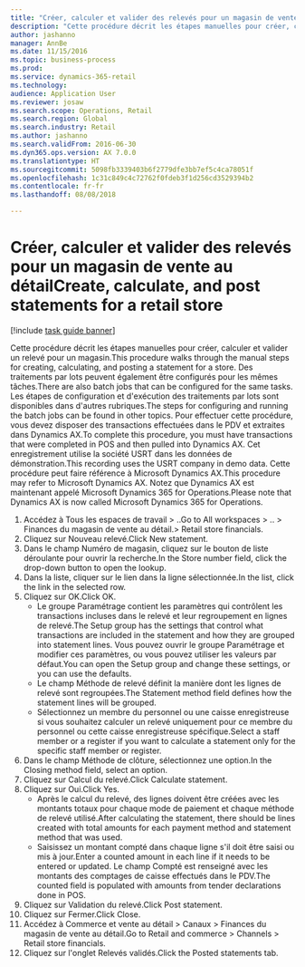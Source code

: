 ```yaml
--- 
title: "Créer, calculer et valider des relevés pour un magasin de vente au détail"
description: "Cette procédure décrit les étapes manuelles pour créer, calculer et valider un relevé pour un magasin."
author: jashanno
manager: AnnBe
ms.date: 11/15/2016
ms.topic: business-process
ms.prod: 
ms.service: dynamics-365-retail
ms.technology: 
audience: Application User
ms.reviewer: josaw
ms.search.scope: Operations, Retail
ms.search.region: Global
ms.search.industry: Retail
ms.author: jashanno
ms.search.validFrom: 2016-06-30
ms.dyn365.ops.version: AX 7.0.0
ms.translationtype: HT
ms.sourcegitcommit: 5098fb3339403b6f2779dfe3bb7ef5c4ca78051f
ms.openlocfilehash: 1c31c849c4c72762f0fdeb3f1d256cd3529394b2
ms.contentlocale: fr-fr
ms.lasthandoff: 08/08/2018

---
```

# <a name="create-calculate-and-post-statements-for-a-retail-store"></a><span data-ttu-id="41a5e-103">Créer, calculer et valider des relevés pour un magasin de vente au détail</span><span class="sxs-lookup"><span data-stu-id="41a5e-103">Create, calculate, and post statements for a retail store</span></span>

[!include [task guide banner](../includes/task-guide-banner.md)]

<span data-ttu-id="41a5e-104">Cette procédure décrit les étapes manuelles pour créer, calculer et valider un relevé pour un magasin.</span><span class="sxs-lookup"><span data-stu-id="41a5e-104">This procedure walks through the manual steps for creating, calculating, and posting a statement for a store.</span></span> <span data-ttu-id="41a5e-105">Des traitements par lots peuvent également être configurés pour les mêmes tâches.</span><span class="sxs-lookup"><span data-stu-id="41a5e-105">There are also batch jobs that can be configured for the same tasks.</span></span> <span data-ttu-id="41a5e-106">Les étapes de configuration et d'exécution des traitements par lots sont disponibles dans d'autres rubriques.</span><span class="sxs-lookup"><span data-stu-id="41a5e-106">The steps for configuring and running the batch jobs can be found in other topics.</span></span> <span data-ttu-id="41a5e-107">Pour effectuer cette procédure, vous devez disposer des transactions effectuées dans le PDV et extraites dans Dynamics AX.</span><span class="sxs-lookup"><span data-stu-id="41a5e-107">To complete this procedure, you must have transactions that were completed in POS and then pulled into Dynamics AX.</span></span> <span data-ttu-id="41a5e-108">Cet enregistrement utilise la société USRT dans les données de démonstration.</span><span class="sxs-lookup"><span data-stu-id="41a5e-108">This recording uses the USRT company in demo data.</span></span> <span data-ttu-id="41a5e-109">Cette procédure peut faire référence à Microsoft Dynamics AX.</span><span class="sxs-lookup"><span data-stu-id="41a5e-109">This procedure may refer to Microsoft Dynamics AX.</span></span> <span data-ttu-id="41a5e-110">Notez que Dynamics AX est maintenant appelé Microsoft Dynamics 365 for Operations.</span><span class="sxs-lookup"><span data-stu-id="41a5e-110">Please note that Dynamics AX is now called Microsoft Dynamics 365 for Operations.</span></span>

1. <span data-ttu-id="41a5e-111">Accédez à Tous les espaces de travail > ..</span><span class="sxs-lookup"><span data-stu-id="41a5e-111">Go to All workspaces > ..</span></span> <span data-ttu-id="41a5e-112">> Finances du magasin de vente au détail.</span><span class="sxs-lookup"><span data-stu-id="41a5e-112">> Retail store financials.</span></span>
2. <span data-ttu-id="41a5e-113">Cliquez sur Nouveau relevé.</span><span class="sxs-lookup"><span data-stu-id="41a5e-113">Click New statement.</span></span>
3. <span data-ttu-id="41a5e-114">Dans le champ Numéro de magasin, cliquez sur le bouton de liste déroulante pour ouvrir la recherche.</span><span class="sxs-lookup"><span data-stu-id="41a5e-114">In the Store number field, click the drop-down button to open the lookup.</span></span>
4. <span data-ttu-id="41a5e-115">Dans la liste, cliquer sur le lien dans la ligne sélectionnée.</span><span class="sxs-lookup"><span data-stu-id="41a5e-115">In the list, click the link in the selected row.</span></span>
5. <span data-ttu-id="41a5e-116">Cliquez sur OK.</span><span class="sxs-lookup"><span data-stu-id="41a5e-116">Click OK.</span></span>
    * <span data-ttu-id="41a5e-117">Le groupe Paramétrage contient les paramètres qui contrôlent les transactions incluses dans le relevé et leur regroupement en lignes de relevé.</span><span class="sxs-lookup"><span data-stu-id="41a5e-117">The Setup group has the settings that control what transactions are included in the statement and how they are grouped into statement lines.</span></span> <span data-ttu-id="41a5e-118">Vous pouvez ouvrir le groupe Paramétrage et modifier ces paramètres, ou vous pouvez utiliser les valeurs par défaut.</span><span class="sxs-lookup"><span data-stu-id="41a5e-118">You can open the Setup group and change these settings, or you can use the defaults.</span></span>  
    * <span data-ttu-id="41a5e-119">Le champ Méthode de relevé définit la manière dont les lignes de relevé sont regroupées.</span><span class="sxs-lookup"><span data-stu-id="41a5e-119">The Statement method field defines how the statement lines will be grouped.</span></span>  
    * <span data-ttu-id="41a5e-120">Sélectionnez un membre du personnel ou une caisse enregistreuse si vous souhaitez calculer un relevé uniquement pour ce membre du personnel ou cette caisse enregistreuse spécifique.</span><span class="sxs-lookup"><span data-stu-id="41a5e-120">Select a staff member or a register if you want to calculate a statement only for the specific staff member or register.</span></span>  
6. <span data-ttu-id="41a5e-121">Dans le champ Méthode de clôture, sélectionnez une option.</span><span class="sxs-lookup"><span data-stu-id="41a5e-121">In the Closing method field, select an option.</span></span>
7. <span data-ttu-id="41a5e-122">Cliquez sur Calcul du relevé.</span><span class="sxs-lookup"><span data-stu-id="41a5e-122">Click Calculate statement.</span></span>
8. <span data-ttu-id="41a5e-123">Cliquez sur Oui.</span><span class="sxs-lookup"><span data-stu-id="41a5e-123">Click Yes.</span></span>
    * <span data-ttu-id="41a5e-124">Après le calcul du relevé, des lignes doivent être créées avec les montants totaux pour chaque mode de paiement et chaque méthode de relevé utilisé.</span><span class="sxs-lookup"><span data-stu-id="41a5e-124">After calculating the statement, there should be lines created with total amounts for each payment method and statement method that was used.</span></span>  
    * <span data-ttu-id="41a5e-125">Saisissez un montant compté dans chaque ligne s'il doit être saisi ou mis à jour.</span><span class="sxs-lookup"><span data-stu-id="41a5e-125">Enter a counted amount in each line if it needs to be entered or updated.</span></span> <span data-ttu-id="41a5e-126">Le champ Compté est renseigné avec les montants des comptages de caisse effectués dans le PDV.</span><span class="sxs-lookup"><span data-stu-id="41a5e-126">The counted field is populated with amounts from tender declarations done in POS.</span></span>  
9. <span data-ttu-id="41a5e-127">Cliquez sur Validation du relevé.</span><span class="sxs-lookup"><span data-stu-id="41a5e-127">Click Post statement.</span></span>
10. <span data-ttu-id="41a5e-128">Cliquez sur Fermer.</span><span class="sxs-lookup"><span data-stu-id="41a5e-128">Click Close.</span></span>
11. <span data-ttu-id="41a5e-129">Accédez à Commerce et vente au détail > Canaux > Finances du magasin de vente au détail.</span><span class="sxs-lookup"><span data-stu-id="41a5e-129">Go to Retail and commerce > Channels > Retail store financials.</span></span>
12. <span data-ttu-id="41a5e-130">Cliquez sur l'onglet Relevés validés.</span><span class="sxs-lookup"><span data-stu-id="41a5e-130">Click the Posted statements tab.</span></span>


